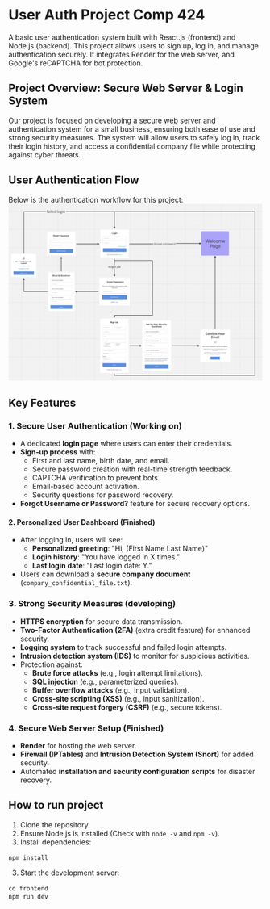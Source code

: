 # User Auth Project Comp 424
A basic user authentication system built with React.js (frontend) and Node.js (backend). This project allows users to sign up, log in, and manage authentication securely. It integrates Render for the web server, and Google's reCAPTCHA for bot protection.

## Project Overview: Secure Web Server & Login System
Our project is focused on developing a secure web server and authentication system for a small business, ensuring both ease of use and strong security measures. The system will allow users to safely log in, track their login history, and access a confidential company file while protecting against cyber threats.

## User Authentication Flow
Below is the authentication workflow for this project:
![User Authentication Flow](./frontend/src/assets/login-signup-workflow-diagram.png)

## Key Features

### 1. Secure User Authentication (Working on)
- A dedicated **login page** where users can enter their credentials.
- **Sign-up process** with:
  - First and last name, birth date, and email.
  - Secure password creation with real-time strength feedback.
  - CAPTCHA verification to prevent bots.
  - Email-based account activation.
  - Security questions for password recovery.
- **Forgot Username or Password?** feature for secure recovery options.

#### 2. Personalized User Dashboard (Finished)
- After logging in, users will see:  
  - **Personalized greeting**: "Hi, (First Name Last Name)"  
  - **Login history**: "You have logged in X times."  
  - **Last login date**: "Last login date: Y."  
- Users can download a **secure company document** (`company_confidential_file.txt`).

### 3. Strong Security Measures  (developing)
- **HTTPS encryption** for secure data transmission.  
- **Two-Factor Authentication (2FA)** (extra credit feature) for enhanced security.  
- **Logging system** to track successful and failed login attempts.  
- **Intrusion detection system (IDS)** to monitor for suspicious activities.  
- Protection against:  
  - **Brute force attacks** (e.g., login attempt limitations).  
  - **SQL injection** (e.g., parameterized queries).  
  - **Buffer overflow attacks** (e.g., input validation).  
  - **Cross-site scripting (XSS)** (e.g., input sanitization).  
  - **Cross-site request forgery (CSRF)** (e.g., secure tokens).
 
### 4. Secure Web Server Setup  (Finished)
- **Render** for hosting the web server.  
- **Firewall (IPTables)** and **Intrusion Detection System (Snort)** for added security.  
- Automated **installation and security configuration scripts** for disaster recovery.

## How to run project 
1. Clone the repository
2. Ensure Node.js is installed (Check with `node -v` and `npm -v`).
3. Install dependencies:
```
npm install
```
3. Start the development server:
```
cd frontend
npm run dev
```
